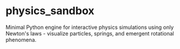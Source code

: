 # physics_sandbox
Minimal Python engine for interactive physics simulations using only Newton's laws - visualize particles, springs, and emergent rotational phenomena.
